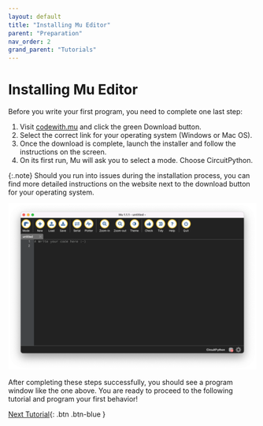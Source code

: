 ```yaml
---
layout: default
title: "Installing Mu Editor"
parent: "Preparation"
nav_order: 2
grand_parent: "Tutorials"
---
```


# Installing Mu Editor

Before you write your first program, you need to complete one last step:



1. Visit [codewith.mu](https://codewith.mu) and click the green Download button.
2. Select the correct link for your operating system (Windows or Mac OS).
3. Once the download is complete, launch the installer and follow the instructions on the screen. 
4. On its first run, Mu will ask you to select a mode. Choose CircuitPython.

{:.note}
Should you run into issues during the installation process, you can find more detailed instructions on the website next to the download button for your operating system.

![Mu Code Editor](assets/mu-program-window.png)

After completing these steps successfully, you should see a program window like the one above. You are ready to proceed to the following tutorial and program your first behavior!

[Next Tutorial](../let-there-be-light/){: .btn .btn-blue }